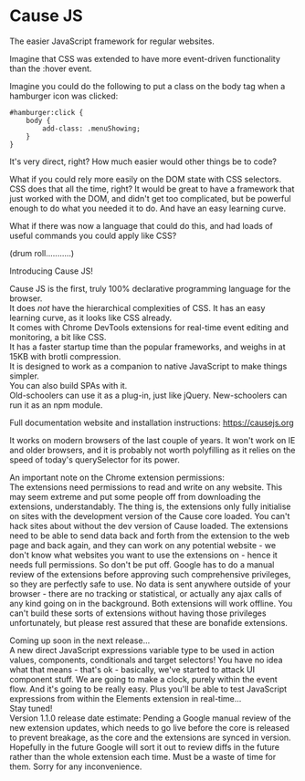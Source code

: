 # Cause JS
The easier JavaScript framework for regular websites.

Imagine that CSS was extended to have more event-driven functionality than the :hover event.

Imagine you could do the following to put a class on the body tag when a hamburger icon was clicked:

```
#hamburger:click {
    body {
        add-class: .menuShowing;
    }
}
```

It's very direct, right? How much easier would other things be to code?

What if you could rely more easily on the DOM state with CSS selectors. CSS does that all the time, right? It would be great to have a framework that just worked with the DOM, and didn't get too complicated, but be powerful enough to do what you needed it to do. And have an easy learning curve.

What if there was now a language that could do this, and had loads of useful commands you could apply like CSS?

(drum roll...........)

Introducing Cause JS!

Cause JS is the first, truly 100% declarative programming language for the browser.<br>
It does *not* have the hierarchical complexities of CSS. It has an easy learning curve, as it looks like CSS already.<br>
It comes with Chrome DevTools extensions for real-time event editing and monitoring, a bit like CSS.<br>
It has a faster startup time than the popular frameworks, and weighs in at 15KB with brotli compression.<br>
It is designed to work as a companion to native JavaScript to make things simpler.<br>
You can also build SPAs with it.<br>
Old-schoolers can use it as a plug-in, just like jQuery. New-schoolers can run it as an npm module.

Full documentation website and installation instructions:
https://causejs.org

It works on modern browsers of the last couple of years. It won't work on IE and older browsers, and it is probably not worth polyfilling as it relies on the speed of today's querySelector for its power.

An important note on the Chrome extension permissions:<br>
The extensions need permissions to read and write on any website. This may seem extreme and put some people off from downloading the extensions, understandably. The thing is, the extensions only fully initialise on sites with the development version of the Cause core loaded. You can't hack sites about without the dev version of Cause loaded. The extensions need to be able to send data back and forth from the extension to the web page and back again, and they can work on any potential website - we don't know what websites you want to use the extensions on - hence it needs full permissions. So don't be put off. Google has to do a manual review of the extensions before approving such comprehensive privileges, so they are perfectly safe to use. No data is sent anywhere outside of your browser - there are no tracking or statistical, or actually any ajax calls of any kind going on in the background. Both extensions will work offline. You can't build these sorts of extensions without having those privileges unfortunately, but please rest assured that these are bonafide extensions.

Coming up soon in the next release...<br>
A new direct JavaScript expressions variable type to be used in action values, components, conditionals and target selectors! You have no idea what that means - that's ok - basically, we've started to attack UI component stuff. We are going to make a clock, purely within the event flow. And it's going to be really easy. Plus you'll be able to test JavaScript expressions from within the Elements extension in real-time...<br>
Stay tuned!<br>
Version 1.1.0 release date estimate: Pending a Google manual review of the new extension updates, which needs to go live before the core is released to prevent breakage, as the core and the extensions are synced in version. Hopefully in the future Google will sort it out to review diffs in the future rather than the whole extension each time. Must be a waste of time for them. Sorry for any inconvenience.
